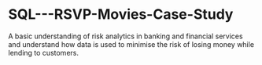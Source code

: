 # SQL---RSVP-Movies-Case-Study
 A basic understanding of risk analytics in banking and financial services and understand how data is used to minimise the risk of losing money while lending to customers.

